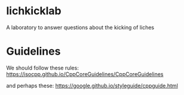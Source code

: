 # lichkicklab
A laboratory to answer questions about the kicking of liches

# Guidelines
We should follow these rules:
https://isocpp.github.io/CppCoreGuidelines/CppCoreGuidelines

and perhaps these:
https://google.github.io/styleguide/cppguide.html
